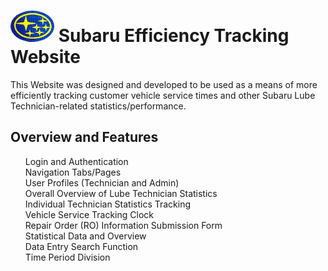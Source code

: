 <h1>
  <img src="https://github.com/JackArmstrong937/SubaruTracking/blob/main/wwwroot/Includes/Images/SubaruLogo.jpg" width="70" height="50" style="border-radius:50%"/> Subaru Efficiency Tracking Website 
</h1> 
This Website was designed and developed to be used as a means of more efficiently tracking customer vehicle service times and other Subaru Lube Technician-related statistics/performance.

<h2>
  Overview and Features
</h2>
  <div>
    <ul style="list-style: none">
      <li>Login and Authentication</li>
      <li>Navigation Tabs/Pages</li>
      <li>User Profiles (Technician and Admin)</li>
      <li>Overall Overview of Lube Technician Statistics</li>
      <li>Individual Technician Statistics Tracking</li>
      <li>Vehicle Service Tracking Clock</li>
      <li>Repair Order (RO) Information Submission Form</li>
      <li>Statistical Data and Overview</li>
      <li>Data Entry Search Function</li>
      <li>Time Period Division</li>
    </ul>
  </div>
 
